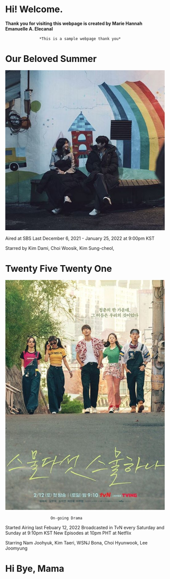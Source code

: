 # Hi! Welcome. 
**Thank you for visiting this webpage is created by Marie Hannah Emanuelle A. Elecanal**



                   *This is a sample webpage thank you* 










# Our Beloved Summer 


![alt text](56473bd10966b949e82d21cccc812911.jpg)

Aired at SBS Last December 6, 2021 - January 25, 2022 at 9:00pm KST 
 
Starred by Kim Dami, Choi Woosik, Kim Sung-cheol, 














# Twenty Five Twenty One 


![alt text](1efa6220bcf7e911cffe1dff06d3ade7.jpg)
 
                        On-going Drama 
 
 Started Airing last Febuary 12, 2022
 Broadcasted in TvN every Saturday and Sunday at 9:10pm KST 
 New Episodes at 10pm PHT at Netflix 
 
 Starring Nam Joohyuk, Kim Taeri, WSNJ Bona, Choi Hyunwook, Lee Joomyung 
 
 








# Hi Bye, Mama 


